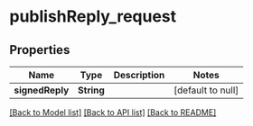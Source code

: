 # publishReply_request

## Properties

| Name            | Type       | Description | Notes             |
| --------------- | ---------- | ----------- | ----------------- |
| **signedReply** | **String** |             | [default to null] |

[[Back to Model list]](../README.md#documentation-for-models) [[Back to API list]](../README.md#documentation-for-api-endpoints) [[Back to README]](../README.md)
